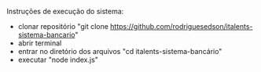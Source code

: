 Instruções de execução do sistema:
- clonar repositório "git clone https://github.com/rodriguesedson/italents-sistema-bancario"
- abrir terminal
- entrar no diretório dos arquivos "cd italents-sistema-bancário"
- executar "node index.js"
